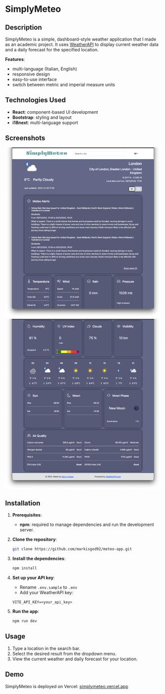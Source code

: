 # SimplyMeteo

## Description
SimplyMeteo is a simple, dashboard-style weather application that I made as an academic project. It uses [WeatherAPI](https://www.weatherapi.com/) to display current weather data and a daily forecast for the specified location.

**Features**:
- multi-language (Italian, English)
- responsive design
- easy-to-use interface
- switch between metric and imperial measure units


## Technologies Used
- **React**: component-based UI development
- **Bootstrap**: styling and layout
- **i18next**: multi-language support


## Screenshots
![screenshot1](/screenshots/Screenshot%202024-12-30%20alle%2018.44.09.png)
![screenshot2](/screenshots/Screenshot%202024-12-30%20alle%2018.44.14.png)


## Installation
1. **Prerequisites**:
   - **npm**: required to manage dependencies and run the development server.

2. **Clone the repository**:
   ```bash
   git clone https://github.com/markisgod92/meteo-app.git
   ```

3. **Install the dependencies**:
   ```bash
   npm install
   ```

4. **Set up your API key**:
   - Rename `.env.sample` to `.env`
   - Add your WeatherAPI key:
   ```env
   VITE_API_KEY=<your_api_key>
   ```

5. **Run the app**:
   ```bash
   npm run dev
   ```


## Usage
1. Type a location in the search bar.
2. Select the desired result from the dropdown menu.
3. View the current weather and daily forecast for your location.


## Demo
SimplyMeteo is deployed on Vercel: [simplymeteo.vercel.app](https://simplymeteo.vercel.app/)